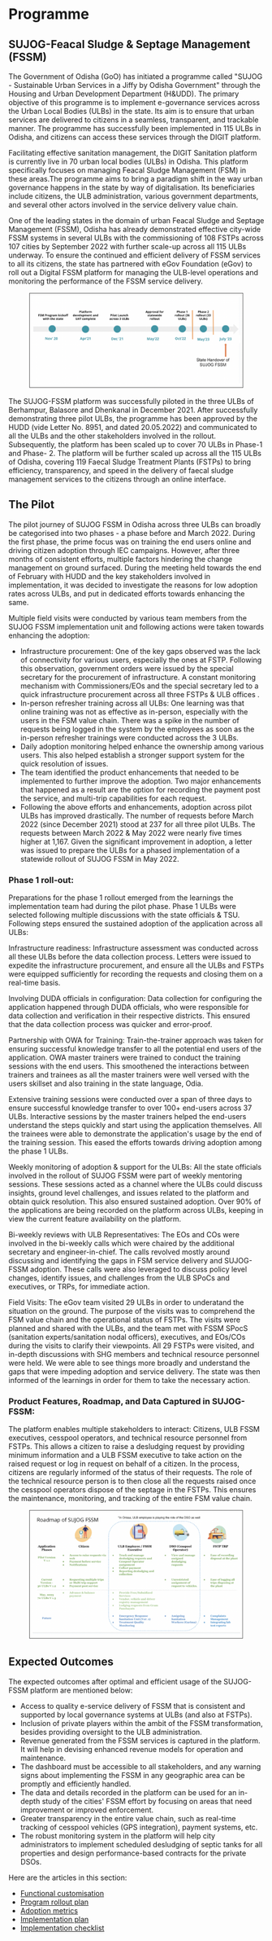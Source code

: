 # Programme

## SUJOG-Feacal Sludge & Septage Management (FSSM)

The Government of Odisha (GoO) has initiated a programme called "SUJOG - Sustainable Urban Services in a Jiffy by Odisha Government" through the Housing and Urban Development Department (H\&UDD). The primary objective of this programme is to implement e-governance services across the Urban Local Bodies (ULBs) in the state. Its aim is to ensure that urban services are delivered to citizens in a seamless, transparent, and trackable manner. The programme has successfully been implemented in 115 ULBs in Odisha, and citizens can access these services through the DIGIT platform.

Facilitating effective sanitation management, the DIGIT Sanitation platform is currently live in 70 urban local bodies (ULBs) in Odisha. This platform specifically focuses on managing Feacal Sludge Management (FSM) in these areas.The programme aims to bring a paradigm shift in the way urban governance happens in the state by way of digitalisation. Its beneficiaries include citizens, the ULB administration, various government departments, and several other actors involved in the service delivery value chain.

One of the leading states in the domain of urban Feacal Sludge and Septage Management (FSSM), Odisha has already demonstrated effective city-wide FSSM systems in several ULBs with the commissioning of 108 FSTPs across 107 cities by September 2022 with further scale-up across all 115 ULBs underway. To ensure the continued and efficient delivery of FSSM services to all its citizens, the state has partnered with eGov Foundation (eGov) to roll out a Digital FSSM platform for managing the ULB-level operations and monitoring the performance of the FSSM service delivery.

<figure><img src="../.gitbook/assets/Screenshot 2023-05-17 at 3.08.54 PM.png" alt=""><figcaption></figcaption></figure>

The SUJOG-FSSM platform was successfully piloted in the three ULBs of Berhampur, Balasore and Dhenkanal in December 2021. After successfully demonstrating three pilot ULBs, the programme has been approved by the HUDD (vide Letter No. 8951, and dated 20.05.2022) and communicated to all the ULBs and the other stakeholders involved in the rollout. Subsequently, the platform has been scaled up to cover 70 ULBs in Phase-1 and Phase- 2. The platform will be further scaled up across all the 115 ULBs of Odisha, covering 119 Faecal Sludge Treatment Plants (FSTPs) to bring efficiency, transparency, and speed in the delivery of faecal sludge management services to the citizens through an online interface.

## The Pilot&#x20;

The pilot journey of SUJOG FSSM in Odisha across three ULBs can broadly be categorised into two phases - a phase before and March 2022. During the first phase, the prime focus was on training the end users online and driving citizen adoption through IEC campaigns. However, after three months of consistent efforts, multiple factors hindering the change management on ground surfaced. During the meeting held towards the end of February with HUDD and the key stakeholders involved in implementation, it was decided to investigate the reasons for low adoption rates across ULBs, and put in dedicated efforts towards enhancing the same.&#x20;

Multiple field visits were conducted by various team members from the SUJOG FSSM implementation unit and following actions were taken towards enhancing the adoption:&#x20;

* Infrastructure procurement: One of the key gaps observed was the lack of connectivity for various users, especially the ones at FSTP. Following this observation, government orders were issued by the special secretary for the procurement of infrastructure. A constant monitoring mechanism with Commissioners/EOs and the special secretary led to a quick infrastructure procurement across all three FSTPs & ULB offices .
* In-person refresher training across all ULBs: One learning was that online training was not as effective as in-person, especially with the users in the FSM value chain. There was a spike in the number of requests being logged in the system by the employees as soon as the in-person refresher trainings were conducted across the 3 ULBs.
* Daily adoption monitoring helped enhance the ownership among various users. This also helped establish a stronger support system for the quick resolution of issues.
* The team identified the product enhancements that needed to be implemented to further improve the adoption. Two major enhancements that happened as a result are the option for recording the payment post the service, and multi-trip capabilities for each request.
* Following the above efforts and enhancements, adoption across pilot ULBs has improved drastically. The number of requests before March 2022 (since December 2021) stood at 237 for all three pilot ULBs. The requests between March 2022 & May 2022 were nearly five times higher at 1,167. Given the significant improvement in adoption, a letter was issued to prepare the ULBs for a phased implementation of a statewide rollout of SUJOG FSSM in May 2022.

### Phase 1 roll-out:&#x20;

Preparations for the phase 1 rollout emerged from the learnings the implementation team had during the pilot phase. Phase 1 ULBs were selected following multiple discussions with the state officials & TSU. Following steps ensured the sustained adoption of the application across all ULBs:

Infrastructure readiness: Infrastructure assessment was conducted across all these ULBs before the data collection process. Letters were issued to expedite the infrastructure procurement, and ensure all the ULBs and FSTPs were equipped sufficiently for recording the requests and closing them on a real-time basis.

Involving DUDA officials in configuration: Data collection for configuring the application happened through DUDA officials, who were responsible for data collection and verification in their respective districts. This ensured that the data collection process was quicker and error-proof.

Partnership with OWA for Training: Train-the-trainer approach was taken for ensuring successful knowledge transfer to all the potential end users of the application. OWA master trainers were trained to conduct the training sessions with the end users. This smoothened the interactions between trainers and trainees as all the master trainers were well versed with the users skillset and also training in the state language, Odia.

Extensive training sessions were conducted over a span of three days to ensure successful knowledge transfer to over 100+ end-users across 37 ULBs. Interactive sessions by the master trainers helped the end-users understand the steps quickly and start using the application themselves. All the trainees were able to demonstrate the application's usage by the end of the training session. This eased the efforts towards driving adoption among the phase 1 ULBs.

Weekly monitoring of adoption & support for the ULBs: All the state officials involved in the rollout of SUJOG FSSM were part of weekly mentoring sessions. These sessions acted as a channel where the ULBs could discuss insights, ground level challenges, and issues related to the platform and obtain quick resolution. This also ensured sustained adoption. Over 90% of the applications are being recorded on the platform across ULBs, keeping in view the current feature availability on the platform.&#x20;

Bi-weekly reviews with ULB Representatives: The EOs and COs were involved in the bi-weekly calls which were chaired by the additional secretary and engineer-in-chief. The calls revolved mostly around discussing and identifying the gaps in FSM service delivery and SUJOG-FSSM adoption. These calls were also leveraged to discuss policy level changes, identify issues, and challenges from the ULB SPoCs and executives, or TRPs, for immediate action.&#x20;

Field Visits: The eGov team visited 29 ULBs in order to underatand the situation on the ground. The purpose of the visits was to comprehend the FSM value chain and the operational status of FSTPs. The visits were planned and shared with the ULBs, and the team met with FSSM SPocS (sanitation experts/sanitation nodal officers), executives, and EOs/COs during the visits to clarify their viewpoints. All 29 FSTPs were visited, and in-depth discussions with SHG members and technical resource personnel were held. We were able to see things more broadly and understand the gaps that were impeding adoption and service delivery. The state was then informed of the learnings in order for them to take the necessary action.

### Product Features, Roadmap, and Data Captured in SUJOG-FSSM:

The platform enables multiple stakeholders to interact: Citizens, ULB FSSM executives, cesspool operators, and technical resource personnel from FSTPs. This allows a citizen to raise a desludging request by providing minimum information and a ULB FSSM executive to take action on the raised request or log in request on behalf of a citizen. In the process, citizens are regularly informed of the status of their requests. The role of the technical resource person is to then close all the requests raised once the cesspool operators dispose of the septage in the FSTPs. This ensures the maintenance, monitoring, and tracking of the entire FSM value chain.&#x20;

<figure><img src="../.gitbook/assets/Screenshot 2023-05-17 at 3.13.56 PM.png" alt=""><figcaption></figcaption></figure>

## Expected Outcomes

The expected outcomes after optimal and efficient usage of the SUJOG-FSSM platform are mentioned below:

* Access to quality e-service delivery of FSSM that is consistent and supported by local governance systems at ULBs (and also at FSTPs).
* Inclusion of private players within the ambit of the FSSM transformation, besides providing oversight to the ULB administration.
* Revenue generated from the FSSM services is captured in the platform. It will help in devising enhanced revenue models for operation and maintenance.
* The dashboard must be accessible to all stakeholders, and any warning signs about implementing the FSSM in any geographic area can be promptly and efficiently handled.
* The data and details recorded in the platform can be used for an in-depth study of the cities' FSSM effort by focusing on areas that need improvement or improved enforcement.
* Greater transparency in the entire value chain, such as real-time tracking of cesspool vehicles (GPS integration), payment systems, etc.
* The robust monitoring system in the platform will help city administrators to implement scheduled desludging of septic tanks for all properties and design performance-based contracts for the private DSOs.

Here are the articles in this section:

* [Functional customisation](functional-customisation/)
* [Program rollout plan](program-rollout-plan.md)
* [Adoption metrics](adoption-metrics.md)
* [Implementation plan](implementation-plan.md)
* [Implementation checklist](implementation-checklist.md)

